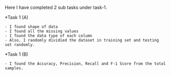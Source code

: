 Here I have completed 2 sub tasks under task-1.

*Task 1 (A)
```
- I found shape of data
- I found all the missing values
- I found the data type of each column
- Also, I randomly dividied the dataset in training set and testing set randomly.
```

*Task 1 (B)
```
- I found the Accuracy, Precision, Recall and F-1 Score from the total samples.
```
